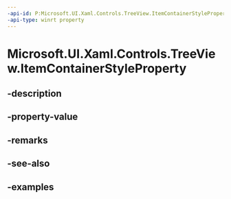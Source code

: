 ```yaml
---
-api-id: P:Microsoft.UI.Xaml.Controls.TreeView.ItemContainerStyleProperty
-api-type: winrt property
---
```


<!-- Property syntax.
public DependencyProperty ItemContainerStyleProperty { get; }
-->

# Microsoft.UI.Xaml.Controls.TreeView.ItemContainerStyleProperty

## -description

## -property-value

## -remarks

## -see-also

## -examples

